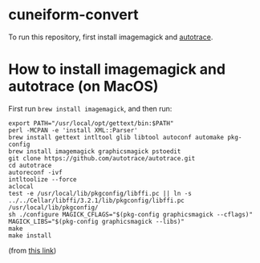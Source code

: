 # cuneiform-convert
To run this repository, first install imagemagick and [autotrace](https://github.com/autotrace/autotrace).

# How to install imagemagick and autotrace (on MacOS)

First run `brew install imagemagick`, and then run:

```
export PATH="/usr/local/opt/gettext/bin:$PATH"
perl -MCPAN -e 'install XML::Parser'
brew install gettext intltool glib libtool autoconf automake pkg-config
brew install imagemagick graphicsmagick pstoedit
git clone https://github.com/autotrace/autotrace.git
cd autotrace
autoreconf -ivf
intltoolize --force
aclocal
test -e /usr/local/lib/pkgconfig/libffi.pc || ln -s ../../Cellar/libffi/3.2.1/lib/pkgconfig/libffi.pc /usr/local/lib/pkgconfig/
sh ./configure MAGICK_CFLAGS="$(pkg-config graphicsmagick --cflags)" MAGICK_LIBS="$(pkg-config graphicsmagick --libs)"
make
make install
```
(from [this link](https://github.com/autotrace/autotrace/blob/master/INSTALL_OSX.md))
